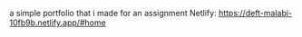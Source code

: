 a simple portfolio that i made for an assignment
Netlify: https://deft-malabi-10fb9b.netlify.app/#home
